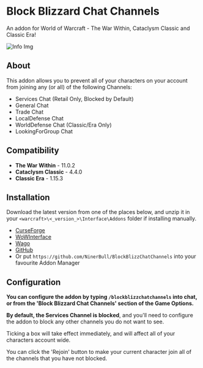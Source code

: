 # Block Blizzard Chat Channels
An addon for World of Warcraft - The War Within, Cataclysm Classic and Classic Era!

![Info Img](https://cdn-wow.mmoui.com/preview/pvw76390.jpg)

## About
This addon allows you to prevent all of your characters on your account from joining any (or all) of the following Channels:

* Services Chat (Retail Only, Blocked by Default)
* General Chat
* Trade Chat
* LocalDefense Chat
* WorldDefense Chat (Classic/Era Only)
* LookingForGroup Chat


## Compatibility
* **The War Within** - 11.0.2
* **Cataclysm Classic** - 4.4.0
* **Classic Era** - 1.15.3


## Installation
Download the latest version from one of the places below, and unzip it in your `<warcraft>\<_version_>\Interface\Addons` folder if installing manually.

* [CurseForge](https://www.curseforge.com/wow/addons/block-blizzard-chat-channels)
* [WoWInterface](https://www.wowinterface.com/downloads/info26788-BlockBlizzardChatChannels.html)
* [Wago](https://addons.wago.io/addons/blockblizzchatchannels/)
* [GitHub](https://github.com/NinerBull/BlockBlizzChatChannels/releases/latest)
* Or put `https://github.com/NinerBull/BlockBlizzChatChannels` into your favourite Addon Manager


## Configuration
**You can configure the addon by typing `/blockblizzchatchannels` into chat, or from the 'Block Blizzard Chat Channels' section of the Game Options.**

**By default, the Services Channel is blocked**, and you'll need to configure the addon to block any other channels you do not want to see.

Ticking a box will take effect immediately, and will affect all of your characters account wide.

You can click the 'Rejoin' button to make your current character join all of the channels that you have not blocked.